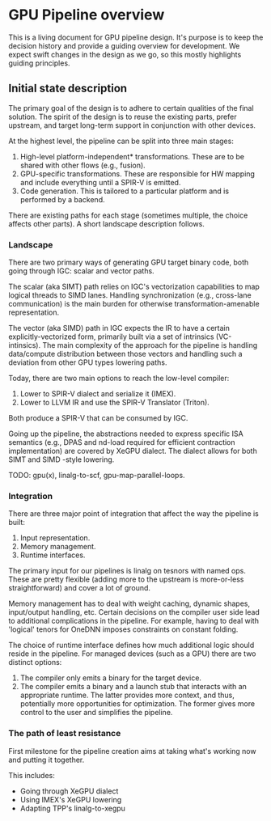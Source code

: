 # GPU Pipeline overview

This is a living document for GPU pipeline design. It's purpose is to keep the decision history and provide a guiding overview for development. We expect swift changes in the design as we go, so this mostly highlights guiding principles.

## Initial state description

The primary goal of the design is to adhere to certain qualities of the final solution.
The spirit of the design is to reuse the existing parts, prefer upstream, and target long-term support in conjunction with other devices.

At the highest level, the pipeline can be split into three main stages:
1. High-level platform-independent* transformations. These are to be shared with other flows (e.g., fusion).
2. GPU-specific transformations. These are responsible for HW mapping and include everything until a SPIR-V is emitted.
3. Code generation. This is tailored to a particular platform and is performed by a backend.

There are existing paths for each stage (sometimes multiple, the choice affects other parts). A short landscape description follows.

### Landscape
There are two primary ways of generating GPU target binary code, both going through IGC: scalar and vector paths.

The scalar (aka SIMT) path relies on IGC's vectorization capabilities to map logical threads to SIMD lanes. Handling synchronization (e.g., cross-lane communication) is the main burden for otherwise transformation-amenable representation. 

The vector (aka SIMD) path in IGC expects the IR to have a certain explicitly-vectorized form, primarily built via a set of intrinsics (VC-intinsics). The main complexity of the approach for the pipeline is handling data/compute distribution between those vectors and handling such a deviation from other GPU types lowering paths.

Today, there are two main options to reach the low-level compiler:
1. Lower to SPIR-V dialect and serialize it (IMEX).
2. Lower to LLVM IR and use the SPIR-V Translator (Triton).

Both produce a SPIR-V that can be consumed by IGC.

Going up the pipeline, the abstractions needed to express specific ISA semantics (e.g., DPAS and nd-load required for efficient contraction implementation) are covered by XeGPU dialect. The dialect allows for both SIMT and SIMD -style lowering.

TODO: gpu(x), linalg-to-scf, gpu-map-parallel-loops.

### Integration
There are three major point of integration that affect the way the pipeline is built:
1. Input representation.
2. Memory management.
3. Runtime interfaces.

The primary input for our pipelines is linalg on tesnors with named ops. These are pretty flexible (adding more to the upstream is more-or-less straightforward) and cover a lot of ground.

Memory management has to deal with weight caching, dynamic shapes, input/output handling, etc. Certain decisions on the compiler user side lead to additional complications in the pipeline.
For example, having to deal with 'logical' tenors for OneDNN imposes constraints on constant folding.

The choice of runtime interface defines how much additional logic should reside in the pipeline. For managed devices (such as a GPU) there are two distinct options:
1. The compiler only emits a binary for the target device.
2. The compiler emits a binary and a launch stub that interacts with an appropriate runtime.
The latter provides more context, and thus, potentially more opportunities for optimization. The former gives more control to the user and simplifies the pipeline.

### The path of least resistance
First milestone for the pipeline creation aims at taking what's working now and putting it together.

This includes:
- Going through XeGPU dialect
- Using IMEX's XeGPU lowering
- Adapting TPP's linalg-to-xegpu
